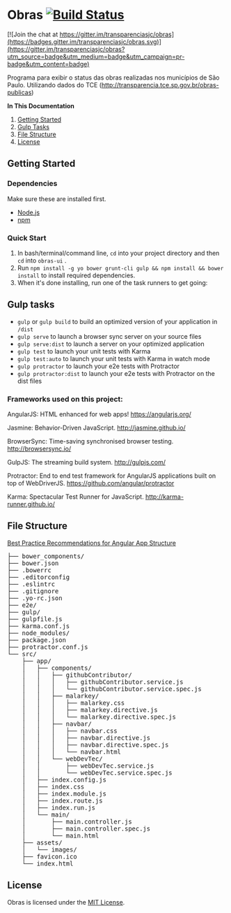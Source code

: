 # Obras [![Build Status](https://travis-ci.org/transparenciasjc/obras.svg?branch=master)](https://travis-ci.org/transparenciasjc/obras)

[![Join the chat at https://gitter.im/transparenciasjc/obras](https://badges.gitter.im/transparenciasjc/obras.svg)](https://gitter.im/transparenciasjc/obras?utm_source=badge&utm_medium=badge&utm_campaign=pr-badge&utm_content=badge)

Programa para exibir o status das obras realizadas nos municípios de São Paulo. Utilizando dados do TCE (http://transparencia.tce.sp.gov.br/obras-publicas)

**In This Documentation**

1. [Getting Started](#getting-started)
2. [Gulp Tasks](#gulp-tasks)
3. [File Structure](#file-structure)
4. [License](#license)

## Getting Started

### Dependencies
Make sure these are installed first.

* [Node.js](http://nodejs.org)
* [npm](https://www.npmjs.com/)

### Quick Start

1. In bash/terminal/command line, `cd` into your project directory and then `cd` into `obras-ui` .
2. Run `npm install -g yo bower grunt-cli gulp && npm install && bower install` to install required dependencies.
3. When it's done installing, run one of the task runners to get going:

## Gulp tasks

* `gulp` or `gulp build` to build an optimized version of your application in `/dist`
* `gulp serve` to launch a browser sync server on your source files
* `gulp serve:dist` to launch a server on your optimized application
* `gulp test` to launch your unit tests with Karma
* `gulp test:auto` to launch your unit tests with Karma in watch mode
* `gulp protractor` to launch your e2e tests with Protractor
* `gulp protractor:dist` to launch your e2e tests with Protractor on the dist files


### Frameworks used on this project:

AngularJS: HTML enhanced for web apps!
https://angularjs.org/

Jasmine: Behavior-Driven JavaScript.
http://jasmine.github.io/

BrowserSync: Time-saving synchronised browser testing.
http://browsersync.io/

GulpJS: The streaming build system.
http://gulpjs.com/

Protractor: End to end test framework for AngularJS applications built on top of WebDriverJS.
https://github.com/angular/protractor

Karma: Spectacular Test Runner for JavaScript.
http://karma-runner.github.io/


## File Structure

[Best Practice Recommendations for Angular App Structure](https://docs.google.com/document/d/1XXMvReO8-Awi1EZXAXS4PzDzdNvV6pGcuaF4Q9821Es/pub)

<pre>
├── bower_components/
├── bower.json
├── .bowerrc
├── .editorconfig
├── .eslintrc
├── .gitignore
├── .yo-rc.json
├── e2e/
├── gulp/
├── gulpfile.js
├── karma.conf.js
├── node_modules/
├── package.json
├── protractor.conf.js
└── src/
    ├── app/
    │   ├── components/
    │   │   ├── githubContributor/
    │   │   │   ├── githubContributor.service.js
    │   │   │   └── githubContributor.service.spec.js
    │   │   ├── malarkey/
    │   │   │   ├── malarkey.css
    │   │   │   ├── malarkey.directive.js
    │   │   │   └── malarkey.directive.spec.js
    │   │   ├── navbar/
    │   │   │   ├── navbar.css
    │   │   │   ├── navbar.directive.js
    │   │   │   ├── navbar.directive.spec.js
    │   │   │   └── navbar.html
    │   │   └── webDevTec/
    │   │       ├── webDevTec.service.js
    │   │       └── webDevTec.service.spec.js
    │   ├── index.config.js
    │   ├── index.css
    │   ├── index.module.js
    │   ├── index.route.js
    │   ├── index.run.js
    │   └── main/
    │       ├── main.controller.js
    │       ├── main.controller.spec.js
    │       └── main.html
    ├── assets/
    │   └── images/
    ├── favicon.ico
    └── index.html
</pre>

## License

Obras is licensed under the [MIT License](http://gomakethings.com/mit/).
